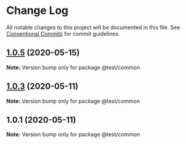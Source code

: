 # Change Log

All notable changes to this project will be documented in this file.
See [Conventional Commits](https://conventionalcommits.org) for commit guidelines.

## [1.0.5](https://github.com/shubhadip/lerna-sample/compare/v1.0.4...v1.0.5) (2020-05-15)

**Note:** Version bump only for package @test/common





## [1.0.3](https://github.com/shubhadip/lerna-sample/compare/v1.0.2...v1.0.3) (2020-05-11)

**Note:** Version bump only for package @test/common





## 1.0.1 (2020-05-11)

**Note:** Version bump only for package @test/common
